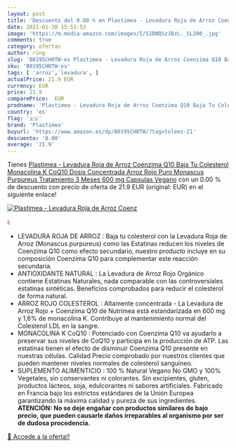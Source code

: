 ```yaml
---
layout: post
title: 'Descuento del 0.00 % en Plastimea - Levadura Roja de Arroz Coenz'
date: 2021-01-30 15:51:53
image: 'https://m.media-amazon.com/images/I/51DNQSzJBzL._SL200_.jpg'
comments: true
category: ofertas
author: ring
slug: 'B0195CH0TW-es Plastimea - Levadura Roja de Arroz Coenzima Q10 Baja Tu...'
sku: 'B0195CH0TW-es'
tags: [ 'arroz','levadura', ]
actualPrice: 21.9 EUR
currency: EUR
price: 21.9
comparePrice:  EUR
prodname: 'Plastimea - Levadura Roja de Arroz Coenzima Q10 Baja Tu Colesterol Monacolina K CoQ10 Dosis Concentrada Arroz Rojo Puro Monascus Purpureus Tratamiento 3 Meses 600 mg Capsulas Vegano'
country: 'es'
flag: '🇪🇸'
brand: 'Plastimea'
buyurl: 'https://www.amazon.es/dp/B0195CH0TW/?tag=tolees-21'
descuento: '0.00'
average: '21.9'
---
```


Tienes [Plastimea - Levadura Roja de Arroz Coenzima Q10 Baja Tu Colesterol Monacolina K CoQ10 Dosis Concentrada Arroz Rojo Puro Monascus Purpureus Tratamiento 3 Meses 600 mg Capsulas Vegano](https://www.amazon.es/dp/B0195CH0TW/?tag=tolees-21) con un 0.00 % de descuento con precio de oferta de 21.9 EUR (original:  EUR) en el siguiente enlace!

[![Plastimea - Levadura Roja de Arroz Coenz](https://m.media-amazon.com/images/I/51DNQSzJBzL._SL200_.jpg)](https://www.amazon.es/dp/B0195CH0TW/?tag=tolees-21)

ℹ️:

- LEVADURA ROJA DE ARROZ : Baja tu colesterol con la Levadura Roja de Arroz (Monascus purpureus) como las Estatinas reducen los niveles de Coenzima Q10 como efecto secundario, nuestro producto incluye en su composición Coenzima Q10 para complementar este reacción secundaria.
- ANTIOXIDANTE NATURAL : La Levadura de Arroz Rojo Orgánico contiene Estatinas Naturales, nada comparable con las controversiales estatinas sintéticas. Beneficios comprobados para reducir el colesterol de forma natural.
- ARROZ ROJO COLESTEROL : Altamente concentrada - La Levadura de Arroz Rojo + Coenzima Q10 de Nutrimea está estandarizada en 600 mg y 1,6% de monacolina K. Contribuye al mantenimiento normal del Colesterol LDL en la sangre.
- MONACOLINA K CoQ10 : Potenciado con Coenzima Q10 va ayudarlo a preservar sus niveles de CoQ10 y participa en la producción de ATP. Las estatinas tienen el efecto de disminuir Coenzima Q10 presente en nuestras células. Calidad Precio comprobado por nuestros clientes que pueden mantener niveles normales de colesterol sanguíneo.
- SUPLEMENTO ALIMENTICIO : 100 % Natural Vegano No GMO y 100% Vegetales, sin conservantes ni colorantes. Sin excipientes, gluten, productos lácteos, soja, edulcorantes ni sabores artificiales. Fabricado en Francia bajo los estrictos estándares de la Unión Europea garantizando la máxima calidad y pureza de sus ingredientes. **ATENCIÓN: No se deje engañar con productos similares de bajo precio, que pueden causarle daños irreparables al organismo por ser de dudosa procedencia.**

[🛒 Accede a la oferta!!](https://www.amazon.es/dp/B0195CH0TW/?tag=tolees-21)
